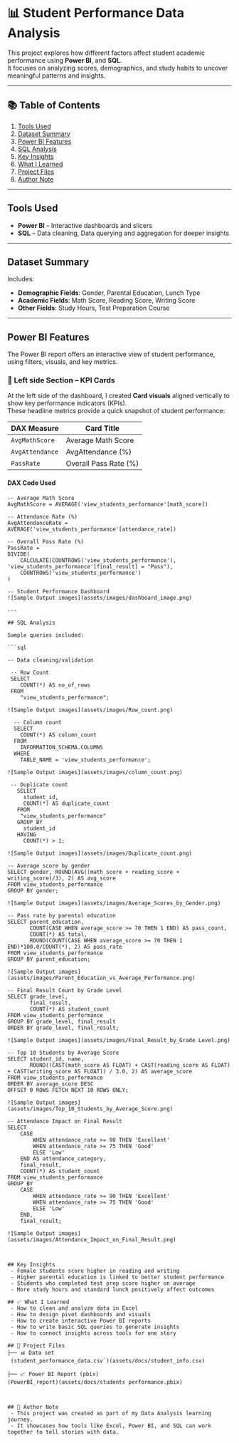 # 📊 Student Performance Data Analysis

This project explores how different factors affect student academic performance using **Power BI**, and **SQL**.  
It focuses on analyzing scores, demographics, and study habits to uncover meaningful patterns and insights.


---

## 📚 Table of Contents

1. [Tools Used](#tools-used)  
2. [Dataset Summary](#dataset-summary)  
3. [Power BI Features](#power-bi-features)  
4. [SQL Analysis](#sql-analysis)  
5. [Key Insights](#key-insights)  
6. [What I Learned](#what-i-learned)  
7. [Project Files](#project-structure)  
8. [Author Note](#author-note)  


---

## Tools Used

- **Power BI** – Interactive dashboards and slicers  
- **SQL** – Data cleaning, Data querying and aggregation for deeper insights  

---

## Dataset Summary

Includes:
- **Demographic Fields**: Gender, Parental Education, Lunch Type  
- **Academic Fields**: Math Score, Reading Score, Writing Score  
- **Other Fields**: Study Hours, Test Preparation Course  


---

## Power BI Features

The Power BI report offers an interactive view of student performance, using filters, visuals, and key metrics.

### 🔷 Left side Section – KPI Cards

At the left side of the dashboard, I created **Card visuals** aligned vertically to show key performance indicators (KPIs).  
These headline metrics provide a quick snapshot of student performance:

| DAX Measure         | Card Title              |
|---------------------|--------------------------|
| `AvgMathScore`      | Average Math Score       |
| `AvgAttendance`     | AvgAttendance     (%)    |
| `PassRate`          | Overall Pass Rate (%)    |

#### DAX Code Used

```DAX
-- Average Math Score
AvgMathScore = AVERAGE('view_students_performance'[math_score])

-- Attendance Rate (%)
AvgAttendanceRate = AVERAGE('view_students_performance'[attendance_rate])

-- Overall Pass Rate (%)
PassRate = 
DIVIDE(
    CALCULATE(COUNTROWS('view_students_performance'), 'view_students_performance'[final_result] = "Pass"),
    COUNTROWS('view_students_performance')
)

-- Student Performance Dashboard
![Sample Output images](assets/images/dashboard_image.png)

---

## SQL Analysis

Sample queries included:

```sql

-- Data cleaning/validation

 -- Row Count
 SELECT 
    COUNT(*) AS no_of_rows 
 FROM 
    "view_students_performance";

![Sample Output images](assets/images/Row_count.png)

  -- Column count
  SELECT 
    COUNT(*) AS column_count 
  FROM 
    INFORMATION_SCHEMA.COLUMNS 
  WHERE 
    TABLE_NAME = 'view_students_performance';

![Sample Output images](assets/images/column_count.png)

 -- Duplicate count
   SELECT 
     student_id,
     COUNT(*) AS duplicate_count 
   FROM 
    "view_students_performance" 
   GROUP BY 
     student_id 
   HAVING 
     COUNT(*) > 1;

![Sample Output images](assets/images/Duplicate_count.png)

-- Average score by gender
SELECT gender, ROUND(AVG((math_score + reading_score + writing_score)/3), 2) AS avg_score
FROM view_students_performance
GROUP BY gender;

![Sample Output images](assets/images/Average_Scores_by_Gender.png)

-- Pass rate by parental education
SELECT parent_education,
       COUNT(CASE WHEN average_score >= 70 THEN 1 END) AS pass_count,
       COUNT(*) AS total,
       ROUND(COUNT(CASE WHEN average_score >= 70 THEN 1 END)*100.0/COUNT(*), 2) AS pass_rate
FROM view_students_performance
GROUP BY parent_education;

![Sample Output images](assets/images/Parent_Education_vs_Average_Performance.png)

-- Final Result Count by Grade Level
SELECT grade_level,
       final_result,
       COUNT(*) AS student_count
FROM view_students_performance
GROUP BY grade_level, final_result
ORDER BY grade_level, final_result;

![Sample Output images](assets/images/Final_Result_by_Grade Level.png)

-- Top 10 Students by Average Score
SELECT student_id, name,
       ROUND((CAST(math_score AS FLOAT) + CAST(reading_score AS FLOAT) + CAST(writing_score AS FLOAT)) / 3.0, 2) AS average_score
FROM view_students_performance
ORDER BY average_score DESC
OFFSET 0 ROWS FETCH NEXT 10 ROWS ONLY;

![Sample Output images](assets/images/Top_10_Students_by_Average_Score.png)

-- Attendance Impact on Final Result
SELECT 
    CASE 
        WHEN attendance_rate >= 90 THEN 'Excellent'
        WHEN attendance_rate >= 75 THEN 'Good'
        ELSE 'Low'
    END AS attendance_category,
    final_result,
    COUNT(*) AS student_count
FROM view_students_performance
GROUP BY 
    CASE 
        WHEN attendance_rate >= 90 THEN 'Excellent'
        WHEN attendance_rate >= 75 THEN 'Good'
        ELSE 'Low'
    END,
    final_result;

![Sample Output images](assets/images/Attendance_Impact_on_Final_Result.png)



## Key Insights
 - Female students score higher in reading and writing
 - Higher parental education is linked to better student performance
 - Students who completed test prep score higher on average
 - More study hours and standard lunch positively affect outcomes

## ✅ What I Learned
 - How to clean and analyze data in Excel
 - How to design pivot dashboards and visuals
 - How to create interactive Power BI reports
 - How to write basic SQL queries to generate insights
 - How to connect insights across tools for one story

## 📂 Project Files
├── 📊 Data set
 (student_performance_data.csv`)(assets/docs/student_info.csv)

├── 📈 Power BI Report (pbix)
(PowerBI_report)(assets/docs/students performance.pbix)



## 📌 Author Note
 - This project was created as part of my Data Analysis learning journey.
 - It showcases how tools like Excel, Power BI, and SQL can work together to tell stories with data.
